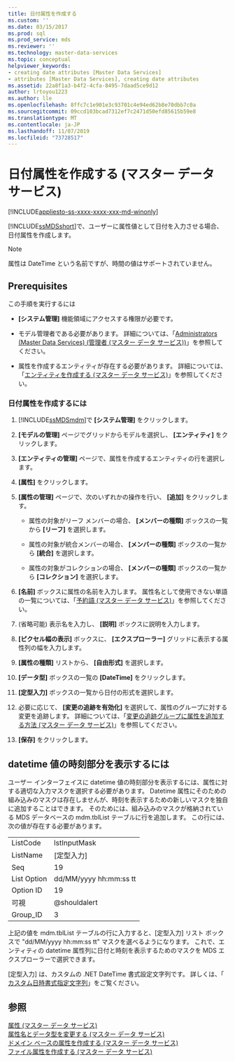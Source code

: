 ```yaml
---
title: 日付属性を作成する
ms.custom: ''
ms.date: 03/15/2017
ms.prod: sql
ms.prod_service: mds
ms.reviewer: ''
ms.technology: master-data-services
ms.topic: conceptual
helpviewer_keywords:
- creating date attributes [Master Data Services]
- attributes [Master Data Services], creating date attributes
ms.assetid: 22a8f1a3-b4f2-4cfa-8495-7daad5ce9d12
author: lrtoyou1223
ms.author: lle
ms.openlocfilehash: 8ffc7c1e901e3c93701c4e94ed62b8e70dbb7c0a
ms.sourcegitcommit: 09ccd103bcad7312ef7c2471d50efd85615b59e8
ms.translationtype: MT
ms.contentlocale: ja-JP
ms.lasthandoff: 11/07/2019
ms.locfileid: "73728517"
---
```

# <a name="create-a-date-attribute-master-data-services"></a>日付属性を作成する (マスター データ サービス)

[!INCLUDE[appliesto-ss-xxxx-xxxx-xxx-md-winonly](../includes/appliesto-ss-xxxx-xxxx-xxx-md-winonly.md)]

  [!INCLUDE[ssMDSshort](../includes/ssmdsshort-md.md)]で、ユーザーに属性値として日付を入力させる場合、日付属性を作成します。  
  
> [!NOTE]  
>  属性は DateTime という名前ですが、時間の値はサポートされていません。  
  
## <a name="prerequisites"></a>Prerequisites  
 この手順を実行するには  
  
-   **[システム管理]** 機能領域にアクセスする権限が必要です。  
  
-   モデル管理者である必要があります。 詳細については、「[Administrators &#40;Master Data Services&#41; (管理者 &#40;マスター データ サービス&#41;)](../master-data-services/administrators-master-data-services.md)」を参照してください。  
  
-   属性を作成するエンティティが存在する必要があります。 詳細については、「[エンティティを作成する (マスター データ サービス)](../master-data-services/create-an-entity-master-data-services.md)」を参照してください。  
  
### <a name="to-create-a-date-attribute"></a>日付属性を作成するには  
  
1.  [!INCLUDE[ssMDSmdm](../includes/ssmdsmdm-md.md)]で **[システム管理]** をクリックします。  
  
2.  **[モデルの管理]** ページでグリッドからモデルを選択し、 **[エンティティ]** をクリックします。  
  
3.  **[エンティティの管理]** ページで、属性を作成するエンティティの行を選択します。  
  
4.  **[属性]** をクリックします。  
  
5.  **[属性の管理]** ページで、次のいずれかの操作を行い、 **[追加]** をクリックします。  
  
    -   属性の対象がリーフ メンバーの場合、 **[メンバーの種類]** ボックスの一覧から **[リーフ]** を選択します。  
  
    -   属性の対象が統合メンバーの場合、 **[メンバーの種類]** ボックスの一覧から **[統合]** を選択します。  
  
    -   属性の対象がコレクションの場合、 **[メンバーの種類]** ボックスの一覧から **[コレクション]** を選択します。  
  
6.  **[名前]** ボックスに属性の名前を入力します。 属性名として使用できない単語の一覧については、「[予約語 (マスター データ サービス)](../master-data-services/reserved-words-master-data-services.md)」を参照してください。  
  
7.  (省略可能) 表示名を入力し、 **[説明]** ボックスに説明を入力します。  
  
8.  **[ピクセル幅の表示]** ボックスに、 **[エクスプローラー]** グリッドに表示する属性列の幅を入力します。  
  
9. **[属性の種類]** リストから、 **[自由形式]** を選択します。  
  
10. **[データ型]** ボックスの一覧の **[DateTime]** をクリックします。  
  
11. **[定型入力]** ボックスの一覧から日付の形式を選択します。  
  
12. 必要に応じて、 **[変更の追跡を有効化]** を選択して、属性のグループに対する変更を追跡します。 詳細については、「[変更の追跡グループに属性を追加する方法 (マスター データ サービス)](../master-data-services/add-attributes-to-a-change-tracking-group-master-data-services.md)」を参照してください。  
  
13. **[保存]** をクリックします。  
  
## <a name="to-display-the-time-portion-of-a-datetime-value"></a>datetime 値の時刻部分を表示するには  
 ユーザー インターフェイスに datetime 値の時刻部分を表示するには、属性に対する適切な入力マスクを選択する必要があります。 Datetime 属性にそのための組み込みのマスクは存在しませんが、時刻を表示するための新しいマスクを独自に追加することはできます。 そのためには、組み込みのマスクが格納されている MDS データベースの mdm.tblList テーブルに行を追加します。 この行には、次の値が存在する必要があります。  
  
|||  
|-|-|  
|ListCode|lstInputMask|  
|ListName|[定型入力]|  
|Seq|19|  
|List Option|dd/MM/yyyy hh:mm:ss tt|  
|Option ID|19|  
|可視|@shouldalert|  
|Group_ID|3|  
  
 上記の値を mdm.tblList テーブルの行に入力すると、[定型入力] リスト ボックスで "dd/MM/yyyy hh:mm:ss tt" マスクを選べるようになります。 これで、エンティティの datetime 属性列に日付と時刻を表示するためのマスクを MDS エクスプローラーで選択できます。  
  
 [定型入力] は、カスタムの .NET DateTime 書式設定文字列です。 詳しくは、「 [カスタム日時書式指定文字列](https://msdn.microsoft.com/library/8kb3ddd4\(v=vs.110\).aspx)」をご覧ください。  
  
## <a name="see-also"></a>参照  
 [属性 (マスター データ サービス)](../master-data-services/attributes-master-data-services.md)   
 [属性名とデータ型を変更する (マスター データ サービス)](../master-data-services/change-an-attribute-name-and-data-type-master-data-services.md)   
 [ドメイン ベースの属性を作成する (マスター データ サービス)](../master-data-services/create-a-domain-based-attribute-master-data-services.md)   
 [ファイル属性を作成する (マスター データ サービス)](../master-data-services/create-a-file-attribute-master-data-services.md)  
  
  
